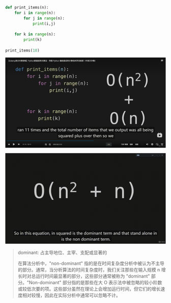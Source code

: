 ```python
def print_items(n):
    for i in range(n):
        for j in range(n):
            print(i,j)

    for k in range(n):
        print(k)

print_items(10) 
```

![image-20231019165926949](assets/image-20231019165926949.png)

![a](assets/a.gif)



> dominant: 占主导地位、主宰、支配或显著的
>
> 在算法分析中，"non-dominant" 指的是在时间复杂度分析中被认为不主导的部分。通常，当分析算法的时间复杂度时，我们关注那些在输入规模 n 增长时对总运行时间最显著的部分，这些部分通常被称为 "dominant" 部分。"Non-dominant" 部分指的是那些在大 O 表示法中被忽略的较小阶数或较低次要的项。这些部分虽然在理论上会增加运行时间，但它们的增长速度相对较慢，因此在实际分析中通常可以忽略不计。